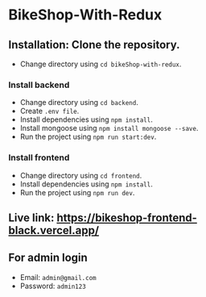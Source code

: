 # BikeShop-With-Redux

## Installation: Clone the repository.
- Change directory using `cd bikeShop-with-redux`.

### Install backend

- Change directory using `cd backend`.
- Create `.env file`.
- Install dependencies using `npm install`.
- Install mongoose using `npm install mongoose --save`.
- Run the project using `npm run start:dev`.

### Install frontend

- Change directory using `cd frontend`.
- Install dependencies using `npm install`.
- Run the project using `npm run dev`.

## Live link: https://bikeshop-frontend-black.vercel.app/

## For admin login

- Email: `admin@gmail.com`
- Password: `admin123`

